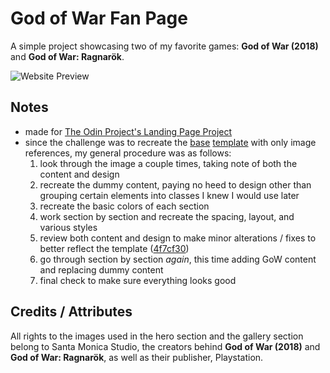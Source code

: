 # God of War Fan Page

A simple project showcasing two of my favorite games: **God of War (2018)** and **God of War: Ragnarök**.

![Website Preview](./preview.gif)

## Notes

- made for [The Odin Project's Landing Page Project][1]
- since the challenge was to recreate the [base][2] [template][3] with only image references, my general procedure was as follows:
  1. look through the image a couple times, taking note of both the content and design
  2. recreate the dummy content, paying no heed to design other than grouping certain elements into classes I knew I would use later
  3. recreate the basic colors of each section
  4. work section by section and recreate the spacing, layout, and various styles
  5. review both content and design to make minor alterations / fixes to better reflect the template ([4f7cf30][4])
  6. go through section by section *again*, this time adding GoW content and replacing dummy content
  7. final check to make sure everything looks good

## Credits / Attributes

All rights to the images used in the hero section and the gallery section belong to Santa Monica Studio, the creators behind **God of War (2018)** and **God of War: Ragnarök**, as well as their publisher, Playstation.

[1]: https://www.theodinproject.com/lessons/foundations-landing-page
[2]: https://cdn.statically.io/gh/TheOdinProject/curriculum/81a5d553f4073e593d23a6ab00d50eef8620796d/foundations/html_css/project/imgs/01.png
[3]: https://cdn.statically.io/gh/TheOdinProject/curriculum/a38403e7d81cc8305af16ac48985cfbde87834d6/foundations/html_css/flexbox/project-landing-page/imgs/02.png
[4]: https://github.com/Devocolypse/odin-landing-page/commit/4f7cf30b3786a7bee77d5cd64819c6b50eea0fbf
